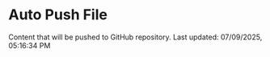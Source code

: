 # Auto Push File

Content that will be pushed to GitHub repository.
Last updated: 07/09/2025, 05:16:34 PM